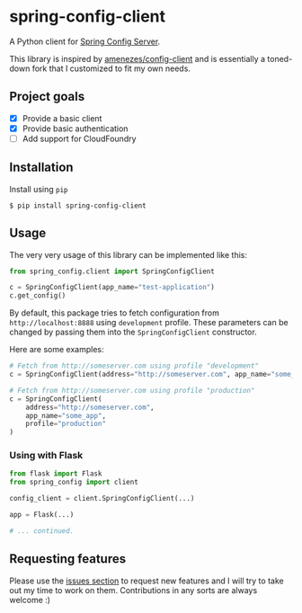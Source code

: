 # spring-config-client

A Python client for [Spring Config Server](https://spring.io/projects/spring-cloud-config).

This library is inspired by [amenezes/config-client](https://github.com/amenezes/config-client) and is essentially a toned-down fork that I customized to fit my own needs.

## Project goals

- [x] Provide a basic client
- [x] Provide basic authentication
- [ ] Add support for CloudFoundry

## Installation

Install using `pip`

```shell
$ pip install spring-config-client
```

## Usage

The very very usage of this library can be implemented like this:

```python
from spring_config.client import SpringConfigClient

c = SpringConfigClient(app_name="test-application")
c.get_config()
```

By default, this package tries to fetch configuration from `http://localhost:8888` using `development` profile. These parameters can be changed by passing them into the `SpringConfigClient` constructor.

Here are some examples:

```python
# Fetch from http://someserver.com using profile "development"
c = SpringConfigClient(address="http://someserver.com", app_name="some_app")

# Fetch from http://someserver.com using profile "production"
c = SpringConfigClient(
    address="http://someserver.com",
    app_name="some_app",
    profile="production"
)
```

### Using with Flask

```python
from flask import Flask
from spring_config import client

config_client = client.SpringConfigClient(...)

app = Flask(...)

# ... continued.
```

## Requesting features

Please use the [issues section](https://github.com/realbucksavage/spring-config-client/issues) to request new features and I will try to take out my time to work on them. Contributions in any sorts are always welcome :)